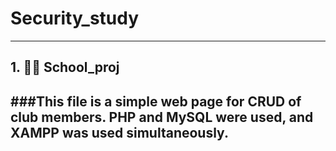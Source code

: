 # Security_study

-------------------
## 1. 👩‍💻 School_proj
###This file is a simple web page for CRUD of club members. PHP and MySQL were used, and XAMPP was used simultaneously.
--------------------
